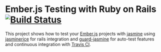 Ember.js Testing with Ruby on Rails [![Build Status](https://secure.travis-ci.org/[DominikGuzei]/[ember-testing-on-rails].png??branch=master)](http://travis-ci.org/[DominikGuzei]/[ember-testing-on-rails])
===================================

This project shows how to test your [Ember.js](http://www.emberjs.com/) projects
with [jasmine](http://pivotal.github.com/jasmine/) using 
[jasminerice](https://github.com/bradphelan/jasminerice) for rails integration and 
[guard-jasmine](https://github.com/netzpirat/guard-jasmine) for auto-test features 
and continuous integration with [Travis CI](http://travis-ci.org/).